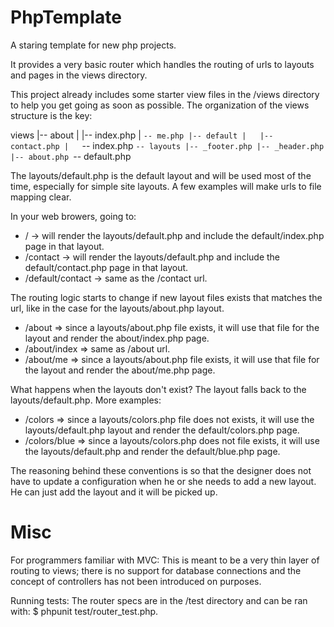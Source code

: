PhpTemplate
===========

A staring template for new php projects.

It provides a very basic router which handles the routing of urls to layouts and pages in the views directory.

This project already includes some starter view files in the /views directory to help you get going as soon as possible.  The organization of the views structure is the key: 

views
|-- about
|   |-- index.php
|   `-- me.php
|-- default
|   |-- contact.php
|   `-- index.php
`-- layouts
    |-- _footer.php
    |-- _header.php
    |-- about.php
    `-- default.php

The layouts/default.php is the default layout and will be used most of the time, especially for simple site layouts.  A few examples will make urls to file mapping clear.

In your web browers, going to:

* / -> will render the layouts/default.php and include the default/index.php page in that layout.
* /contact -> will render the layouts/default.php and include the default/contact.php page in that layout.
* /default/contact -> same as the /contact url.

The routing logic starts to change if new layout files exists that matches the url, like in the case for the layouts/about.php layout.

* /about => since a layouts/about.php file exists, it will use that file for the layout and render the about/index.php page.
* /about/index => same as /about url.
* /about/me => since a layouts/about.php file exists, it will use that file for the layout and render the about/me.php page.

What happens when the layouts don't exist?  The layout falls back to the layouts/default.php.  More examples:

* /colors => since a layouts/colors.php file does not exists, it will use the layouts/default.php layout and render the default/colors.php page.
* /colors/blue => since a layouts/colors.php does not file exists, it will use the layouts/default.php and render the default/blue.php page.

The reasoning behind these conventions is so that the designer does not have to update a configuration when he or she needs to add a new layout.  He can just add the layout and it will be picked up.

Misc
===========
For programmers familiar with MVC: 
This is meant to be a very thin layer of routing to views; there is no support for database connections and the concept of controllers has not been introduced on purposes. 

Running tests:
The router specs are in the /test directory and can be ran with: $ phpunit test/router_test.php.
